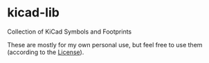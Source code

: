 # kicad-lib
Collection of KiCad Symbols and Footprints

These are mostly for my own personal use, but feel free to use them (according
to the [License](./LICENSE.md)).
